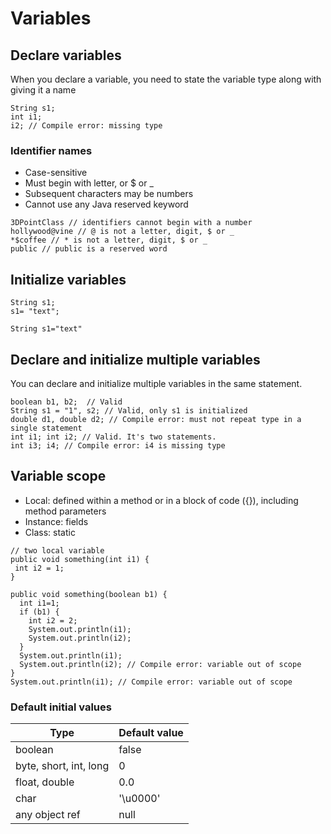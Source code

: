 # Variables

## Declare variables
When you declare a variable, you need to state the variable type along with giving it a
name

```
String s1;
int i1;
i2; // Compile error: missing type
```

### Identifier names 
* Case-sensitive
* Must begin with letter, or $ or _
* Subsequent characters may be numbers
* Cannot use any Java reserved keyword

```
3DPointClass // identifiers cannot begin with a number
hollywood@vine // @ is not a letter, digit, $ or _
*$coffee // * is not a letter, digit, $ or _
public // public is a reserved word 
```

## Initialize variables
```
String s1;
s1= "text";

String s1="text"
```

## Declare and initialize multiple variables
You can declare and initialize multiple variables in the same statement. 
```
boolean b1, b2;  // Valid
String s1 = "1", s2; // Valid, only s1 is initialized
double d1, double d2; // Compile error: must not repeat type in a single statement
int i1; int i2; // Valid. It's two statements.
int i3; i4; // Compile error: i4 is missing type
```

## Variable scope

* Local: defined within a method or in a block of code ({}), including method parameters
* Instance: fields
* Class: static

```
// two local variable
public void something(int i1) { 
 int i2 = 1; 
}

public void something(boolean b1) {
  int i1=1;
  if (b1) {
    int i2 = 2;
    System.out.println(i1);
    System.out.println(i2); 
  }
  System.out.println(i1);
  System.out.println(i2); // Compile error: variable out of scope
}
System.out.println(i1); // Compile error: variable out of scope
```

### Default initial values
Type | Default value
--- | --- 
boolean | false 
byte, short, int, long | 0 
float, double | 0.0 
char | '\u0000' 
any object ref | null
